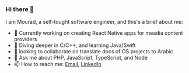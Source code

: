 ### Hi there 👋

I am Mourad, a self-tought software engineer, and this's a brief about me:

- 🔭 Currently working on creating React Native apps for meadia content providers
- 🌱 Diving deeper in C/C++, and learning Java/Swift
- 👯 looking to collaborate on translate docs of OS projects to Arabic
- 💬 Ask me about PHP, JavaScript, TypeScript, and Node
- 📫 How to reach me: [Email](mailto:contact@mbougarne.me), [LinkedIn](https://www.linkedin.com/in/mbougarne/)
